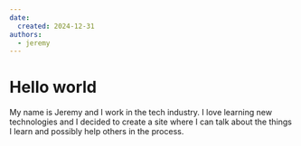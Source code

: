 ```yaml
---
date:
  created: 2024-12-31
authors:
  - jeremy
---
```

# Hello world

My name is Jeremy and I work in the tech industry. I love learning new technologies and I decided to create a site where I can talk about the things I learn and possibly help others in the process.
